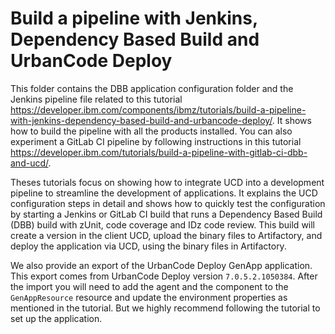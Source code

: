 # Build a pipeline with Jenkins, Dependency Based Build and UrbanCode Deploy

This folder contains the DBB application configuration folder and the Jenkins pipeline file related to this tutorial https://developer.ibm.com/components/ibmz/tutorials/build-a-pipeline-with-jenkins-dependency-based-build-and-urbancode-deploy/. It shows how to build the pipeline with all the products installed. You can also experiment a GitLab CI pipeline by following instructions in this tutorial https://developer.ibm.com/tutorials/build-a-pipeline-with-gitlab-ci-dbb-and-ucd/.

Theses tutorials focus on showing how to integrate UCD into a development pipeline to streamline the development of applications. It explains the UCD configuration steps in detail and shows how to quickly test the configuration by starting a Jenkins or GitLab CI build that runs a Dependency Based Build (DBB) build with zUnit, code coverage and IDz code review. This build will create a version in the client UCD, upload the binary files to Artifactory, and deploy the application via UCD, using the binary files in Artifactory.

We also provide an export of the UrbanCode Deploy GenApp application. This export comes from UrbanCode Deploy version  `7.0.5.2.1050384`. After the import you will need to add the agent and the component to the `GenAppResource` resource and update the environment properties as mentioned in the tutorial. But we highly recommend following the tutorial to set up the application. 
